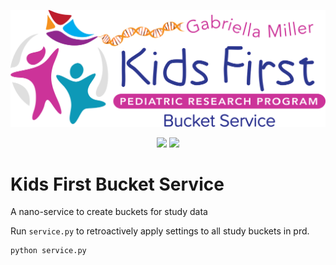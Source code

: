 <p align="center">
  <img src="docs/bucket_service.svg" width="660px">
</p>
<p align="center">
  <a href="https://github.com/kids-first/kf-api-bucketservice/blob/master/LICENSE"><img src="https://img.shields.io/github/license/kids-first/kf-api-bucketservice.svg?style=for-the-badge"></a>
  <a href="https://kids-first.github.io/kf-api-release-coordinator/docs/coordinator.html"><img src="https://img.shields.io/readthedocs/pip.svg?style=for-the-badge"></a>
</p>

Kids First Bucket Service
=========================

A nano-service to create buckets for study data

Run `service.py` to retroactively apply settings to all study buckets in prd.

``` python
python service.py
```
